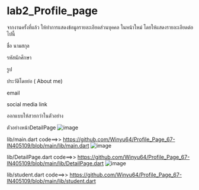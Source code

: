 # lab2_Profile_page
จากงานครั้งที่แล้ว ให้ทำการแสดงข้อมูลรายละเอียดส่วนบุคคล ในหน้าใหม่ โดยให้แสดงรายละเอียดต่อไปนี้


ชื่อ นามสกุล


รหัสนักศึกษา


รูป


ประวัติโดยย่อ ( About me)


email


social media link 


ออกแบบให้สวยกว่าในตัวอย่าง


ตัวอย่างหน้าDetailPage
![image](https://github.com/user-attachments/assets/de656e85-edf2-473b-bc95-964017e21016)


lib/main.dart code==>> https://github.com/Winyu64/Profile_Page_67-IN405109/blob/main/lib/main.dart
![image](https://github.com/user-attachments/assets/733003fe-ce8a-459d-addc-1cb0156b72a4)


lib/DetailPage.dart code==>> https://github.com/Winyu64/Profile_Page_67-IN405109/blob/main/lib/DetailPage.dart
![image](https://github.com/user-attachments/assets/244f5a63-d792-4027-bb75-ae62ab732c7b)


lib/student.dart code==>> https://github.com/Winyu64/Profile_Page_67-IN405109/blob/main/lib/student.dart
